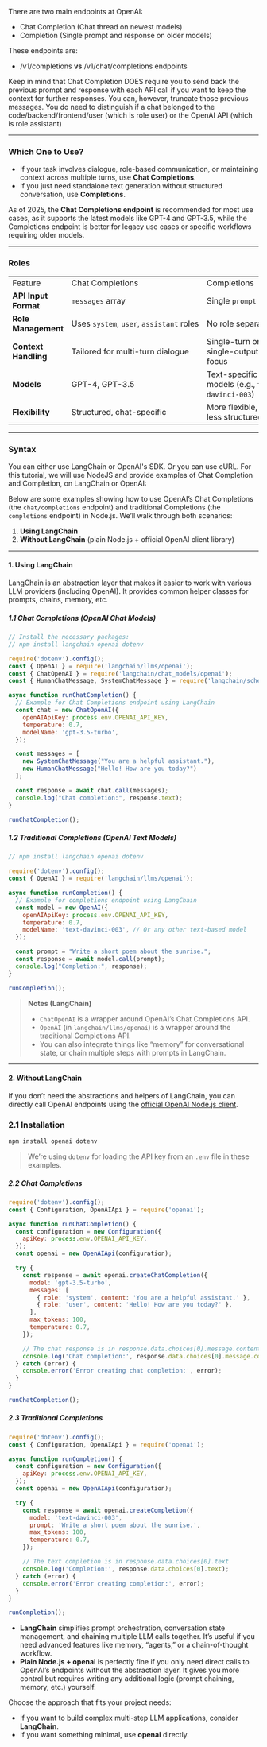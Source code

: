There are two main endpoints at OpenAI:
- Chat Completion (Chat thread on newest models)
- Completion (Single prompt and response on older models)

These endpoints are:
- /v1/completions **vs** /v1/chat/completions endpoints

Keep in mind that Chat Completion DOES require you to send back the previous prompt and response with each API call if you want to keep the context for further responses. You can, however, truncate those previous messages. You do need to distinguish if a chat belonged to the code/backend/frontend/user (which is role user) or the OpenAI API (which is role assistant)

---

### **Which One to Use?**

- If your task involves dialogue, role-based communication, or maintaining context across multiple turns, use **Chat Completions**.
- If you just need standalone text generation without structured conversation, use **Completions**.

As of 2025, the **Chat Completions endpoint** is recommended for most use cases, as it supports the latest models like GPT-4 and GPT-3.5, while the Completions endpoint is better for legacy use cases or specific workflows requiring older models.

---

### Roles

|   |   |   |
|---|---|---|
|Feature|Chat Completions|Completions|
|**API Input Format**|`messages` array|Single `prompt` string|
|**Role Management**|Uses `system`, `user`, `assistant` roles|No role separation|
|**Context Handling**|Tailored for multi-turn dialogue|Single-turn or single-output focus|
|**Models**|GPT-4, GPT-3.5|Text-specific models (e.g., `text-davinci-003`)|
|**Flexibility**|Structured, chat-specific|More flexible, but less structured|

---

### Syntax

You can either use LangChain or OpenAI's SDK. Or you can use cURL. For this tutorial, we will use NodeJS and provide examples of Chat Completion and Completion, on LangChain or OpenAI:

Below are some examples showing how to use OpenAI’s Chat Completions (the `chat/completions` endpoint) and traditional Completions (the `completions` endpoint) in Node.js. We’ll walk through both scenarios:

1. **Using LangChain**
2. **Without LangChain** (plain Node.js + official OpenAI client library)

---

#### 1. Using LangChain

LangChain is an abstraction layer that makes it easier to work with various LLM providers (including OpenAI). It provides common helper classes for prompts, chains, memory, etc.

##### 1.1 Chat Completions (OpenAI Chat Models)

```js
// Install the necessary packages:
// npm install langchain openai dotenv

require('dotenv').config();
const { OpenAI } = require('langchain/llms/openai');
const { ChatOpenAI } = require('langchain/chat_models/openai');
const { HumanChatMessage, SystemChatMessage } = require('langchain/schema');

async function runChatCompletion() {
  // Example for Chat Completions endpoint using LangChain
  const chat = new ChatOpenAI({
    openAIApiKey: process.env.OPENAI_API_KEY,
    temperature: 0.7, 
    modelName: 'gpt-3.5-turbo', 
  });

  const messages = [
    new SystemChatMessage("You are a helpful assistant."),
    new HumanChatMessage("Hello! How are you today?")
  ];

  const response = await chat.call(messages);
  console.log("Chat completion:", response.text);
}

runChatCompletion();
```

##### 1.2 Traditional Completions (OpenAI Text Models)

```js
// npm install langchain openai dotenv

require('dotenv').config();
const { OpenAI } = require('langchain/llms/openai');

async function runCompletion() {
  // Example for completions endpoint using LangChain
  const model = new OpenAI({
    openAIApiKey: process.env.OPENAI_API_KEY,
    temperature: 0.7,
    modelName: 'text-davinci-003', // Or any other text-based model
  });

  const prompt = "Write a short poem about the sunrise.";
  const response = await model.call(prompt);
  console.log("Completion:", response);
}

runCompletion();
```

> **Notes (LangChain)**
> 
> - `ChatOpenAI` is a wrapper around OpenAI’s Chat Completions API.
> - `OpenAI` (in `langchain/llms/openai`) is a wrapper around the traditional Completions API.
> - You can also integrate things like “memory” for conversational state, or chain multiple steps with prompts in LangChain.

---

#### 2. Without LangChain

If you don’t need the abstractions and helpers of LangChain, you can directly call OpenAI endpoints using the [official OpenAI Node.js client](https://github.com/openai/openai-node).

### 2.1 Installation

```bash
npm install openai dotenv
```

> We’re using `dotenv` for loading the API key from an `.env` file in these examples.

##### 2.2 Chat Completions

```js
require('dotenv').config();
const { Configuration, OpenAIApi } = require('openai');

async function runChatCompletion() {
  const configuration = new Configuration({
    apiKey: process.env.OPENAI_API_KEY,
  });
  const openai = new OpenAIApi(configuration);

  try {
    const response = await openai.createChatCompletion({
      model: 'gpt-3.5-turbo',
      messages: [
        { role: 'system', content: 'You are a helpful assistant.' },
        { role: 'user', content: 'Hello! How are you today?' },
      ],
      max_tokens: 100,
      temperature: 0.7,
    });

    // The chat response is in response.data.choices[0].message.content
    console.log('Chat completion:', response.data.choices[0].message.content);
  } catch (error) {
    console.error('Error creating chat completion:', error);
  }
}

runChatCompletion();
```

##### 2.3 Traditional Completions

```js
require('dotenv').config();
const { Configuration, OpenAIApi } = require('openai');

async function runCompletion() {
  const configuration = new Configuration({
    apiKey: process.env.OPENAI_API_KEY,
  });
  const openai = new OpenAIApi(configuration);

  try {
    const response = await openai.createCompletion({
      model: 'text-davinci-003',
      prompt: 'Write a short poem about the sunrise.',
      max_tokens: 100,
      temperature: 0.7,
    });

    // The text completion is in response.data.choices[0].text
    console.log('Completion:', response.data.choices[0].text);
  } catch (error) {
    console.error('Error creating completion:', error);
  }
}

runCompletion();
```


- **LangChain** simplifies prompt orchestration, conversation state management, and chaining multiple LLM calls together. It’s useful if you need advanced features like memory, “agents,” or a chain-of-thought workflow.
- **Plain Node.js + openai** is perfectly fine if you only need direct calls to OpenAI’s endpoints without the abstraction layer. It gives you more control but requires writing any additional logic (prompt chaining, memory, etc.) yourself.

Choose the approach that fits your project needs:

- If you want to build complex multi-step LLM applications, consider **LangChain**.
- If you want something minimal, use **openai** directly.